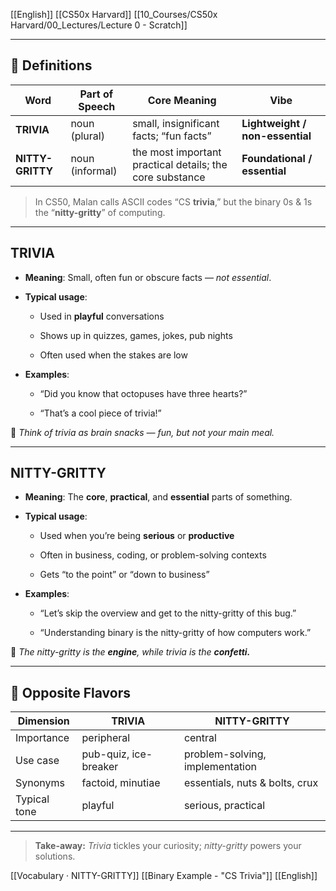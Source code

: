   [[English]]  [[CS50x Harvard]]  [[10_Courses/CS50x Harvard/00_Lectures/Lecture 0 - Scratch]]

---

## 📖 Definitions  

| Word | Part of Speech | Core Meaning | Vibe |
|------|----------------|--------------|------|
| **TRIVIA** | noun (plural) | small, insignificant facts; “fun facts” | **Lightweight / non-essential** |
| **NITTY-GRITTY** | noun (informal) | the most important practical details; the core substance | **Foundational / essential** |

> In CS50, Malan calls ASCII codes “CS **trivia**,” but the binary 0s & 1s the “**nitty-gritty**” of computing.

---
## **TRIVIA**

- **Meaning**: Small, often fun or obscure facts — _not essential_.
    
- **Typical usage**:
    
    - Used in **playful** conversations
        
    - Shows up in quizzes, games, jokes, pub nights
        
    - Often used when the stakes are low
        
    
- **Examples**:
    
    - “Did you know that octopuses have three hearts?”
        
    - “That’s a cool piece of trivia!”
        
    

  

📎 _Think of trivia as brain snacks — fun, but not your main meal._

---

## **NITTY-GRITTY**

- **Meaning**: The **core**, **practical**, and **essential** parts of something.
    
- **Typical usage**:
    
    - Used when you’re being **serious** or **productive**
        
    - Often in business, coding, or problem-solving contexts
        
    - Gets “to the point” or “down to business”
        
    
- **Examples**:
    
    - “Let’s skip the overview and get to the nitty-gritty of this bug.”
        
    - “Understanding binary is the nitty-gritty of how computers work.”
        
    

  

📎 _The nitty-gritty is the_ **_engine_**_, while trivia is the_ **_confetti._**

---
## 🔄 Opposite Flavors

| Dimension | **TRIVIA** | **NITTY-GRITTY** |
|-----------|------------|------------------|
| Importance | peripheral | central |
| Use case | pub-quiz, ice-breaker | problem-solving, implementation |
| Synonyms | factoid, minutiae | essentials, nuts & bolts, crux |
| Typical tone | playful | serious, practical |


---

> **Take-away:** *Trivia* tickles your curiosity; *nitty-gritty* powers your solutions.  


[[Vocabulary · NITTY-GRITTY]]
[[Binary Example - "CS Trivia"]]
[[English]]